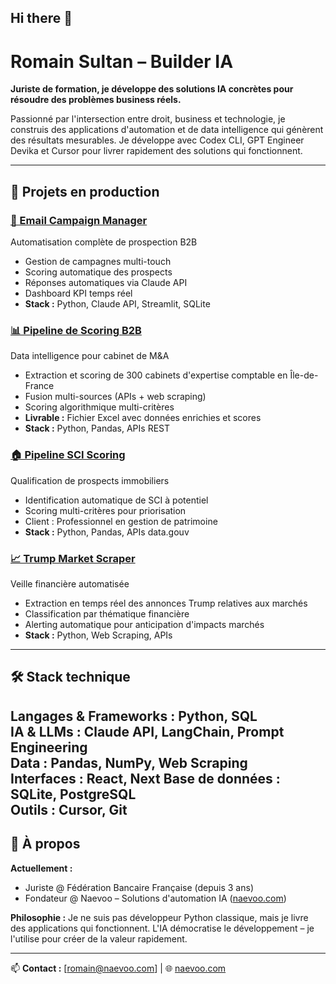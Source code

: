 ## Hi there 👋

# Romain Sultan – Builder IA

**Juriste de formation, je développe des solutions IA concrètes pour résoudre des problèmes business réels.**

Passionné par l'intersection entre droit, business et technologie, je construis des applications d'automation et de data intelligence qui génèrent des résultats mesurables. Je développe avec Codex CLI, GPT Engineer Devika et Cursor pour livrer rapidement des solutions qui fonctionnent.

---

## 🚀 Projets en production

### [📧 Email Campaign Manager](https://github.com/Clerks303/email-campaign-manager)
Automatisation complète de prospection B2B
- Gestion de campagnes multi-touch
- Scoring automatique des prospects
- Réponses automatiques via Claude API
- Dashboard KPI temps réel
- **Stack :** Python, Claude API, Streamlit, SQLite

### [📊 Pipeline de Scoring B2B](https://github.com/Clerks303/b2b-scoring-pipeline)
Data intelligence pour cabinet de M&A
- Extraction et scoring de 300 cabinets d'expertise comptable en Île-de-France
- Fusion multi-sources (APIs + web scraping)
- Scoring algorithmique multi-critères
- **Livrable :** Fichier Excel avec données enrichies et scores
- **Stack :** Python, Pandas, APIs REST

### [🏠 Pipeline SCI Scoring](https://github.com/Clerks303/sci-scoring-pipeline)
Qualification de prospects immobiliers
- Identification automatique de SCI à potentiel
- Scoring multi-critères pour priorisation
- Client : Professionnel en gestion de patrimoine
- **Stack :** Python, Pandas, APIs data.gouv

### [📈 Trump Market Scraper](https://github.com/Clerks303/trump-market-scraper)
Veille financière automatisée
- Extraction en temps réel des annonces Trump relatives aux marchés
- Classification par thématique financière
- Alerting automatique pour anticipation d'impacts marchés
- **Stack :** Python, Web Scraping, APIs

---

## 🛠️ Stack technique

**Langages & Frameworks :** Python, SQL  
**IA & LLMs :** Claude API, LangChain, Prompt Engineering  
**Data :** Pandas, NumPy, Web Scraping  
**Interfaces :** React, Next 
**Base de données :** SQLite, PostgreSQL  
**Outils :** Cursor, Git
---

## 💼 À propos

**Actuellement :**
- Juriste @ Fédération Bancaire Française (depuis 3 ans)
- Fondateur @ Naevoo – Solutions d'automation IA ([naevoo.com](https://naevoo.com))

**Philosophie :** Je ne suis pas développeur Python classique, mais je livre des applications qui fonctionnent. L'IA démocratise le développement – je l'utilise pour créer de la valeur rapidement.

---

📫 **Contact :** [romain@naevoo.com] | 🌐 [naevoo.com](https://naevoo.com) 

